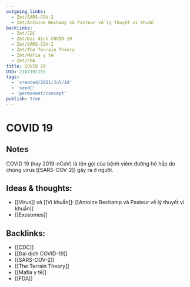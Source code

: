 ```yaml
---
outgoing_links:
  - Zet/SARS-COV-2
  - Zet/Antoine Bechamp và Pasteur về lý thuyết vi khuẩn
backlinks:
  - Zet/CDC
  - Zet/Đại dịch COVID-19
  - Zet/SARS-COV-2
  - Zet/The Terrain Theory
  - Zet/Mafia y tế
  - Zet/FDA
title: COVID 19
UID: 2107101155
tags:
  - 'created/2021/Jul/10'
  - 'seed🥜'
  - 'permanent/concept'
publish: True
---
```

# COVID 19

## Notes
COVID 19 (hay 2019-nCoV) là tên gọi của bệnh viêm đường hô hấp do chủng virus [[SARS-COV-2]] gây ra ở người.

## Ideas & thoughts:
- [[Virus]] và [[Vi khuẩn]]: [[Antoine Bechamp và Pasteur về lý thuyết vi khuẩn]]
- [[Exosomes]]

## Backlinks:
- [[CDC]]
- [[Đại dịch COVID-19]]
- [[SARS-COV-2]]
- [[The Terrain Theory]]
- [[Mafia y tế]]
- [[FDA]]
